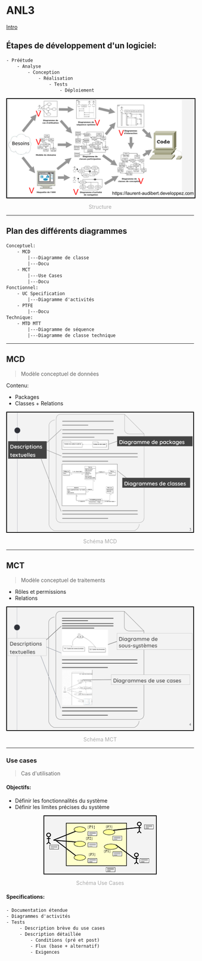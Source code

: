 # ANL3

[Intro](#étapes-de-développement-d'un-logiciel:)

## Étapes de développement d'un logiciel:
```
- Préétude
    - Analyse
        - Conception
            - Réalisation
                - Tests
                    - Déploiement
```
<img src="./sources/14_diagrammes.png" width="600" style="border: 2px solid black; display: block; margin: 0px auto 0px">
<p style="color: darkgray; text-align: center">Structure</p>

---

## Plan des différents diagrammes
```
Conceptuel:
    - MCD
        |---Diagramme de classe
        |---Docu
    - MCT
        |---Use Cases
        |---Docu
Fonctionnel:
    - UC Specification
        |---Diagramme d'activités
    - PTFE
        |---Docu
Technique:
    - MTD MTT
        |---Diagramme de séquence
        |---Diagramme de classe technique
```
---

## MCD
> Modèle conceptuel de données

Contenu:

- Packages
- Classes + Relations

<img src="./sources/structure_mcd.png" width="500" style="border: 2px solid black; display: block; margin: 0px auto 0px">
<p style="color: darkgray; text-align: center">Schéma MCD</p>

---

## MCT
> Modèle conceptuel de traitements

- Rôles et permissions
- Relations

<img src="./sources/structure_mct.png" width="500" style="border: 2px solid black; display: block; margin: 0px auto 0px">
<p style="color: darkgray; text-align: center">Schéma MCT</p>

---

### Use cases

> Cas d'utilisation

#### Objectifs:

- Définir les fonctionnalités du système
- Définir les limites précises du système

<img src="./sources/uc_exemple.png" width="300" style="border: 2px solid black; display: block; margin: 0px auto 0px">
<p style="color: darkgray; text-align: center">Schéma Use Cases</p>

#### Specifications:

```
- Documentation étendue
- Diagrammes d'activités
- Tests
     - Description brève du use cases
     - Description détaillée
         - Conditions (pré et post)
         - Flux (base + alternatif)
         - Exigences
```